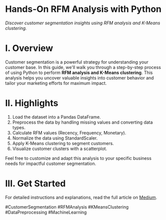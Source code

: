 # Hands-On RFM Analysis with Python

*Discover customer segmentation insights using RFM analysis and K-Means clustering.*

# I. Overview

Customer segmentation is a powerful strategy for understanding your customer base. In this guide, we'll walk you through a step-by-step process of using Python to perform **RFM analysis and K-Means clustering**. This analysis helps you uncover valuable insights into customer behavior and tailor your marketing efforts for maximum impact.

# II. Highlights

1. Load the dataset into a Pandas DataFrame.
2. Preprocess the data by handling missing values and converting data types.
3. Calculate RFM values (Recency, Frequency, Monetary).
4. Normalize the data using StandardScaler.
5. Apply K-Means clustering to segment customers.
6. Visualize customer clusters with a scatterplot.

Feel free to customize and adapt this analysis to your specific business needs for impactful customer segmentation.

# III. Get Started

For detailed instructions and explanations, read the full article on [Medium](https://medium.com/@yennhi95zz/a-hands-on-rfm-analysis-discover-customer-segmentation-insights-with-python-f70836d14c8).

#CustomerSegmentation #RFMAnalysis #KMeansClustering #DataPreprocessing #MachineLearning
